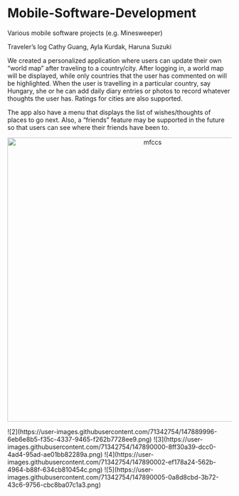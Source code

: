 # Mobile-Software-Development
Various mobile software projects (e.g. Minesweeper) 

Traveler’s log
Cathy Guang, Ayla Kurdak, Haruna Suzuki

We created a personalized application where users can update their own “world map” after traveling to a country/city. After logging in, a world map will be displayed, while only countries that the user has commented on will be highlighted. When the user is travelling in a particular country, say Hungary, she or he can add daily diary entries or photos to record whatever thoughts the user has. Ratings for cities are also supported. 

The app also have a menu that displays the list of wishes/thoughts of places to go next. Also, a “friends” feature may be supported in the future so that users can see where their friends have been to. 

<p align="center">
    <img width="637" alt="mfccs" src="https://user-images.githubusercontent.com/71342754/147889988-dc81703a-8a60-45da-9b77-16556f3b1eba.png">
</p>
![2](https://user-images.githubusercontent.com/71342754/147889996-6eb6e8b5-f35c-4337-9465-f262b7728ee9.png)
![3](https://user-images.githubusercontent.com/71342754/147890000-8ff30a39-dcc0-4ad4-95ad-ae01bb82289a.png)
![4](https://user-images.githubusercontent.com/71342754/147890002-ef178a24-562b-4964-b88f-634cb810454c.png)
![5](https://user-images.githubusercontent.com/71342754/147890005-0a8d8cbd-3b72-43c6-9756-cbc8ba07c1a3.png)


